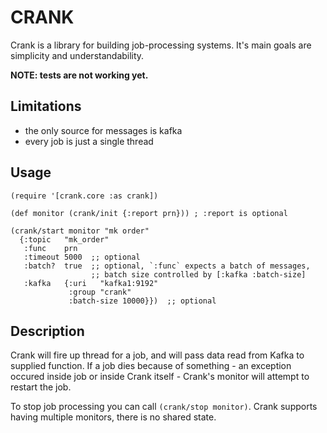 # CRANK

Crank is a library for building job-processing systems. It's main goals are
simplicity and understandability.

**NOTE: tests are not working yet.**

## Limitations

- the only source for messages is kafka
- every job is just a single thread

## Usage

```
(require '[crank.core :as crank])

(def monitor (crank/init {:report prn})) ; :report is optional

(crank/start monitor "mk order"
  {:topic   "mk_order"
   :func    prn
   :timeout 5000  ;; optional
   :batch?  true  ;; optional, `:func` expects a batch of messages,
                  ;; batch size controlled by [:kafka :batch-size]
   :kafka   {:uri   "kafka1:9192"
             :group "crank"
             :batch-size 10000}})  ;; optional
```

## Description

Crank will fire up thread for a job, and will pass data read from Kafka to
supplied function. If a job dies because of something - an exception occured
inside job or inside Crank itself - Crank's monitor will attempt to restart the
job.

To stop job processing you can call `(crank/stop monitor)`. Crank supports
having multiple monitors, there is no shared state.

